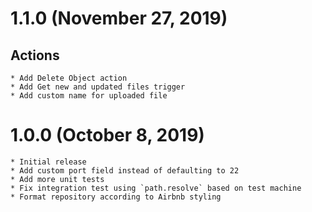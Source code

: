 # 1.1.0 (November 27, 2019)
## Actions
    * Add Delete Object action
    * Add Get new and updated files trigger
    * Add custom name for uploaded file
# 1.0.0 (October 8, 2019)
    * Initial release
    * Add custom port field instead of defaulting to 22
    * Add more unit tests
    * Fix integration test using `path.resolve` based on test machine
    * Format repository according to Airbnb styling
